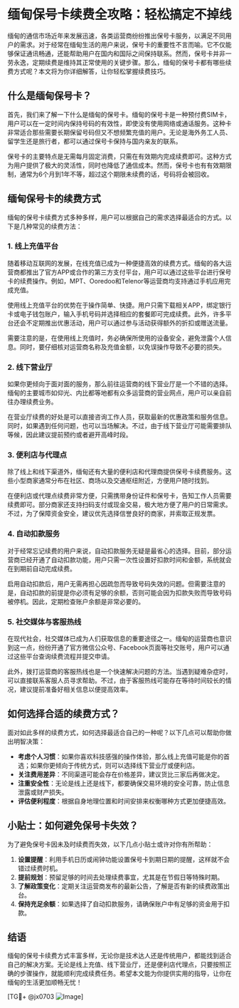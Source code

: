 # 缅甸保号卡续费全攻略：轻松搞定不掉线

缅甸的通信市场近年来发展迅速，各类运营商纷纷推出保号卡服务，以满足不同用户的需求。对于经常在缅甸生活的用户来说，保号卡的重要性不言而喻。它不仅能够保证通讯畅通，还能帮助用户在国内和国际之间保持联系。然而，保号卡并非一劳永逸，定期续费是维持其正常使用的关键步骤。那么，缅甸的保号卡都有哪些续费方式呢？本文将为你详细解答，让你轻松掌握续费技巧。

## 什么是缅甸保号卡？

首先，我们来了解一下什么是缅甸的保号卡。缅甸的保号卡是一种预付费SIM卡，用户可以在一定时间内保持号码的有效性，即使没有使用网络或通话服务。这种卡非常适合那些需要长期保留号码但又不想频繁充值的用户。无论是海外务工人员、留学生还是旅行者，都可以通过保号卡保持与国内亲友的联系。

保号卡的主要特点是无需每月固定消费，只需在有效期内完成续费即可。这种方式为用户提供了极大的灵活性，同时也降低了通信成本。然而，保号卡也有有效期限制，通常为6个月到1年不等，超过这个期限未续费的话，号码将会被回收。

## 缅甸保号卡的续费方式

缅甸的保号卡续费方式多种多样，用户可以根据自己的需求选择最适合的方式。以下是几种常见的续费方法：

### 1. **线上充值平台**

随着移动互联网的发展，在线充值已成为一种便捷高效的续费方式。缅甸的各大运营商都推出了官方APP或合作的第三方支付平台，用户可以通过这些平台进行保号卡的续费操作。例如，MPT、Ooredoo和Telenor等运营商均支持通过手机应用完成充值。

使用线上充值平台的优势在于操作简单、快捷。用户只需下载相关APP，绑定银行卡或电子钱包账户，输入手机号码并选择相应的套餐即可完成续费。此外，许多平台还会不定期推出优惠活动，用户可以通过参与活动获得额外的折扣或赠送流量。

需要注意的是，在使用线上充值时，务必确保所使用的设备安全，避免泄露个人信息。同时，要仔细核对运营商名称及充值金额，以免误操作导致不必要的损失。

### 2. **线下营业厅**

如果你更倾向于面对面的服务，那么前往运营商的线下营业厅是一个不错的选择。缅甸的主要城市如仰光、内比都等地都有众多运营商的营业网点，用户可以亲自前往办理续费业务。

在营业厅续费的好处是可以直接咨询工作人员，获取最新的优惠政策和服务信息。同时，如果遇到任何问题，也可以当场解决。不过，由于线下营业厅可能需要排队等候，因此建议提前预约或者避开高峰时段。

### 3. **便利店与代理点**

除了线上和线下渠道外，缅甸还有大量的便利店和代理商提供保号卡续费服务。这些小型商家通常分布在社区、商场以及交通枢纽附近，方便用户随时找到。

在便利店或代理点续费非常方便，只需携带身份证件和保号卡，告知工作人员需要续费即可。部分商家还支持扫码支付或现金交易，极大地方便了用户的日常需求。不过，为了保障资金安全，建议优先选择信誉良好的商家，并索取正规发票。

### 4. **自动扣款服务**

对于经常忘记续费的用户来说，自动扣款服务无疑是最省心的选择。目前，部分运营商已经开通了自动扣款功能，用户只需一次性设置好扣款时间和金额，系统就会在到期前自动完成续费。

启用自动扣款后，用户无需再担心因疏忽而导致号码失效的问题。但需要注意的是，自动扣款的前提是你必须有足够的余额，否则可能会因为扣款失败而导致号码被停机。因此，定期检查账户余额是非常必要的。

### 5. **社交媒体与客服热线**

在现代社会，社交媒体已成为人们获取信息的重要途径之一。缅甸的运营商也意识到这一点，纷纷开通了官方微信公众号、Facebook页面等社交账号，用户可以通过这些平台查询续费流程并提交申请。

此外，拨打运营商的客服热线也是一个快速解决问题的方法。当遇到疑难杂症时，可以直接联系客服人员寻求帮助。不过，由于客服热线可能存在等待时间较长的情况，建议提前准备好相关信息以便提高效率。

## 如何选择合适的续费方式？

面对如此多样的续费方式，如何选择最适合自己的一种呢？以下几点可以帮助你做出明智决策：

- **考虑个人习惯**：如果你喜欢科技感强的操作体验，那么线上充值可能是你的首选；如果你更倾向于传统方式，则可以选择线下营业厅或便利店。
- **关注费用差异**：不同渠道可能会存在价格差异，建议货比三家后再做决定。
- **注重安全性**：无论是线上还是线下，都要确保交易环境的安全可靠，防止信息泄露或财产损失。
- **评估便利程度**：根据自身地理位置和时间安排来权衡哪种方式更加便捷高效。

## 小贴士：如何避免保号卡失效？

为了避免保号卡因未及时续费而失效，以下几点小贴士或许对你有所帮助：

1. **设置提醒**：利用手机日历或闹钟功能设置保号卡到期日期的提醒，这样就不会错过续费时机。
2. **提前规划**：预留足够的时间去处理续费事宜，尤其是在节假日等特殊时期。
3. **了解政策变化**：定期关注运营商发布的最新公告，了解是否有新的续费政策出台。
4. **保持充足余额**：如果选择了自动扣款服务，请确保账户中有足够的资金用于扣款。

## 结语

缅甸的保号卡续费方式丰富多样，无论你是技术达人还是传统用户，都能找到适合自己的解决方案。无论是线上充值、线下营业厅，还是便利店代理点，只要按照正确的步骤操作，就能顺利完成续费任务。希望本文能为你提供实用的指导，让你在缅甸的生活更加顺畅无忧！

[TG💪+ @jx0703 ![Image](https://github.com/user-attachments/assets/dbca1d08-cadb-493c-b0ec-ad6f7a83f270)]